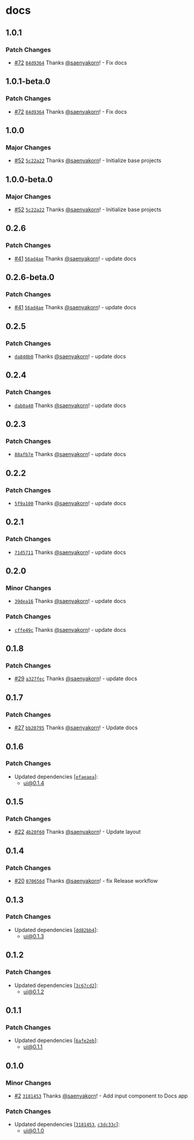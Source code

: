# docs

## 1.0.1

### Patch Changes

- [#72](https://github.com/saenyakorn/monorepo-versioning-gitops/pull/72) [`84d9364`](https://github.com/saenyakorn/monorepo-versioning-gitops/commit/84d9364ef2b27250dbcdacc4f5d33feccfc2025f) Thanks [@saenyakorn](https://github.com/saenyakorn)! - Fix docs

## 1.0.1-beta.0

### Patch Changes

- [#72](https://github.com/saenyakorn/monorepo-versioning-gitops/pull/72) [`84d9364`](https://github.com/saenyakorn/monorepo-versioning-gitops/commit/84d9364ef2b27250dbcdacc4f5d33feccfc2025f) Thanks [@saenyakorn](https://github.com/saenyakorn)! - Fix docs

## 1.0.0

### Major Changes

- [#52](https://github.com/saenyakorn/monorepo-versioning-gitops/pull/52) [`5c22a22`](https://github.com/saenyakorn/monorepo-versioning-gitops/commit/5c22a22237b4d7465a98b4d53d618d28b9d6e7e9) Thanks [@saenyakorn](https://github.com/saenyakorn)! - Initialize base projects

## 1.0.0-beta.0

### Major Changes

- [#52](https://github.com/saenyakorn/monorepo-versioning-gitops/pull/52) [`5c22a22`](https://github.com/saenyakorn/monorepo-versioning-gitops/commit/5c22a22237b4d7465a98b4d53d618d28b9d6e7e9) Thanks [@saenyakorn](https://github.com/saenyakorn)! - Initialize base projects

## 0.2.6

### Patch Changes

- [#41](https://github.com/saenyakorn/turborepo-versioning-demo/pull/41) [`56ad4ae`](https://github.com/saenyakorn/turborepo-versioning-demo/commit/56ad4aed733ab9fdc3cc9085f6f9b3c78e0aba8e) Thanks [@saenyakorn](https://github.com/saenyakorn)! - update docs

## 0.2.6-beta.0

### Patch Changes

- [#41](https://github.com/saenyakorn/turborepo-versioning-demo/pull/41) [`56ad4ae`](https://github.com/saenyakorn/turborepo-versioning-demo/commit/56ad4aed733ab9fdc3cc9085f6f9b3c78e0aba8e) Thanks [@saenyakorn](https://github.com/saenyakorn)! - update docs

## 0.2.5

### Patch Changes

- [`da840b0`](https://github.com/saenyakorn/turborepo-versioning-demo/commit/da840b01cf1f7ae2a8dc40bbc05d4062aa89a3e0) Thanks [@saenyakorn](https://github.com/saenyakorn)! - update docs

## 0.2.4

### Patch Changes

- [`dab0a40`](https://github.com/saenyakorn/turborepo-versioning-demo/commit/dab0a407d4b008991ee96a372bd974a4a990fcda) Thanks [@saenyakorn](https://github.com/saenyakorn)! - update docs

## 0.2.3

### Patch Changes

- [`88afb7e`](https://github.com/saenyakorn/turborepo-versioning-demo/commit/88afb7ecf1dfbb731d72c24683461bbb5dbd3218) Thanks [@saenyakorn](https://github.com/saenyakorn)! - update docs

## 0.2.2

### Patch Changes

- [`5f9a100`](https://github.com/saenyakorn/turborepo-versioning-demo/commit/5f9a10021607e23a2f57571fb0d9ea8556cdf43e) Thanks [@saenyakorn](https://github.com/saenyakorn)! - update docs

## 0.2.1

### Patch Changes

- [`71d5711`](https://github.com/saenyakorn/turborepo-versioning-demo/commit/71d57117fedfbe0a856c911342312c52b4372d6b) Thanks [@saenyakorn](https://github.com/saenyakorn)! - update docs

## 0.2.0

### Minor Changes

- [`39dea16`](https://github.com/saenyakorn/turborepo-versioning-demo/commit/39dea164b03f1a660a429afa358763b685770360) Thanks [@saenyakorn](https://github.com/saenyakorn)! - update docs

### Patch Changes

- [`cffe49c`](https://github.com/saenyakorn/turborepo-versioning-demo/commit/cffe49c82e93003d04e3e9b3acbe81c3edc54ee0) Thanks [@saenyakorn](https://github.com/saenyakorn)! - update docs

## 0.1.8

### Patch Changes

- [#29](https://github.com/saenyakorn/turborepo-versioning-demo/pull/29) [`a327fec`](https://github.com/saenyakorn/turborepo-versioning-demo/commit/a327feca4620b980769341e64f76ee597f122a91) Thanks [@saenyakorn](https://github.com/saenyakorn)! - update docs

## 0.1.7

### Patch Changes

- [#27](https://github.com/saenyakorn/turborepo-versioning-demo/pull/27) [`bb20795`](https://github.com/saenyakorn/turborepo-versioning-demo/commit/bb2079529f462e969f2460f4f50d1322d83445d4) Thanks [@saenyakorn](https://github.com/saenyakorn)! - Update docs

## 0.1.6

### Patch Changes

- Updated dependencies [[`efaeaea`](https://github.com/saenyakorn/turborepo-versioning-demo/commit/efaeaeabdab2d166fa7169d905b95fc5c40030a8)]:
  - ui@0.1.4

## 0.1.5

### Patch Changes

- [#22](https://github.com/saenyakorn/turborepo-versioning-demo/pull/22) [`4b20f60`](https://github.com/saenyakorn/turborepo-versioning-demo/commit/4b20f6026f2cfb28c68573bd578b270762c1bcef) Thanks [@saenyakorn](https://github.com/saenyakorn)! - Update layout

## 0.1.4

### Patch Changes

- [#20](https://github.com/saenyakorn/turborepo-versioning-demo/pull/20) [`070656d`](https://github.com/saenyakorn/turborepo-versioning-demo/commit/070656dfed2d83dceeb453a24ad3425e9d090b40) Thanks [@saenyakorn](https://github.com/saenyakorn)! - fix Release workflow

## 0.1.3

### Patch Changes

- Updated dependencies [[`dd82bb4`](https://github.com/saenyakorn/turborepo-versioning-demo/commit/dd82bb4ca0ac3d4f17bc1eff711c371bb7c15050)]:
  - ui@0.1.3

## 0.1.2

### Patch Changes

- Updated dependencies [[`3c67cd2`](https://github.com/saenyakorn/turborepo-versioning-demo/commit/3c67cd20735339cd6fe511c2a690d8c41cbb6242)]:
  - ui@0.1.2

## 0.1.1

### Patch Changes

- Updated dependencies [[`6afe2eb`](https://github.com/saenyakorn/turborepo-versioning-demo/commit/6afe2eb2ab556165119b62f89517943815389d10)]:
  - ui@0.1.1

## 0.1.0

### Minor Changes

- [#2](https://github.com/saenyakorn/turborepo-versioning-demo/pull/2) [`3181453`](https://github.com/saenyakorn/turborepo-versioning-demo/commit/318145367e66e609c4271e444eeb99426e5bdc5e) Thanks [@saenyakorn](https://github.com/saenyakorn)! - Add input component to Docs app

### Patch Changes

- Updated dependencies [[`3181453`](https://github.com/saenyakorn/turborepo-versioning-demo/commit/318145367e66e609c4271e444eeb99426e5bdc5e), [`c3dc33c`](https://github.com/saenyakorn/turborepo-versioning-demo/commit/c3dc33c0fee8e8b13cdd652674c9485eecae0481)]:
  - ui@0.1.0
